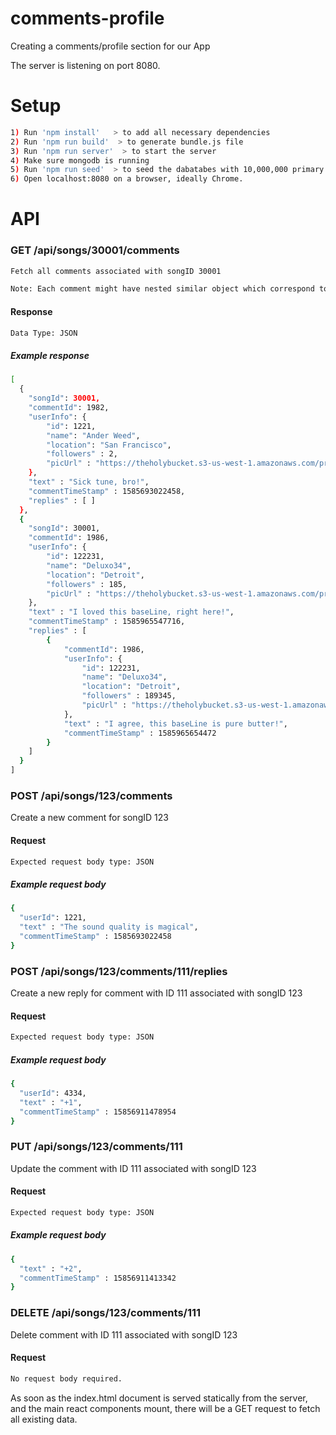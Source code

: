 # comments-profile
Creating a comments/profile section for our App

The server is listening on port 8080.

# Setup
```sh
1) Run 'npm install'   > to add all necessary dependencies
2) Run 'npm run build'  > to generate bundle.js file
3) Run 'npm run server'  > to start the server
4) Make sure mongodb is running
5) Run 'npm run seed'  > to seed the dabatabes with 10,000,000 primary entries.  
6) Open localhost:8080 on a browser, ideally Chrome.
```
# API
### GET /api/songs/30001/comments
```sh
Fetch all comments associated with songID 30001

Note: Each comment might have nested similar object which correspond to the replies. While Comments and their respetctive replies have separate POST request routes, both are pulled together with this same GET request.
```
#### Response
```sh
Data Type: JSON
```
##### Example response
```sh
[
  { 
    "songId": 30001,
    "commentId": 1982,
    "userInfo": {
        "id": 1221, 
        "name": "Ander Weed", 
        "location": "San Francisco", 
        "followers" : 2, 
        "picUrl" : "https://theholybucket.s3-us-west-1.amazonaws.com/projectaudibly/guest-icon.png"
    },  
    "text" : "Sick tune, bro!", 
    "commentTimeStamp" : 1585693022458, 
    "replies" : [ ]
  },
  { 
    "songId": 30001,
    "commentId": 1986,
    "userInfo": {
        "id": 122231, 
        "name": "Deluxo34", 
        "location": "Detroit", 
        "followers" : 185, 
        "picUrl" : "https://theholybucket.s3-us-west-1.amazonaws.com/projectaudibly/guest-icon.png"
    },  
    "text" : "I loved this baseLine, right here!", 
    "commentTimeStamp" : 1585965547716, 
    "replies" : [
        { 
            "commentId": 1986,
            "userInfo": {
                "id": 122231, 
                "name": "Deluxo34", 
                "location": "Detroit", 
                "followers" : 189345, 
                "picUrl" : "https://theholybucket.s3-us-west-1.amazonaws.com/projectaudibly/guest-icon.png"
            },  
            "text" : "I agree, this baseLine is pure butter!", 
            "commentTimeStamp" : 1585965654472
        }
    ]
  }
] 
```

### POST /api/songs/123/comments
Create a new comment for songID 123

#### Request
```sh
Expected request body type: JSON
```
##### Example request body
```sh
{
  "userId": 1221, 
  "text" : "The sound quality is magical", 
  "commentTimeStamp" : 1585693022458  
}
```

### POST /api/songs/123/comments/111/replies
Create a new reply for comment with ID 111 associated with songID 123

#### Request
```sh
Expected request body type: JSON
```
##### Example request body
```sh
{
  "userId": 4334, 
  "text" : "+1", 
  "commentTimeStamp" : 15856911478954  
}
```

### PUT /api/songs/123/comments/111
Update the comment with ID 111 associated with songID 123

#### Request
```sh
Expected request body type: JSON
```
##### Example request body
```sh
{ 
  "text" : "+2", 
  "commentTimeStamp" : 15856911413342  
}
```

### DELETE /api/songs/123/comments/111
Delete comment with ID 111 associated with songID 123 

#### Request
```sh
No request body required.
```



As soon as the index.html document is served statically from the server, and the main react components mount, there will be a GET request to fetch all existing data.




